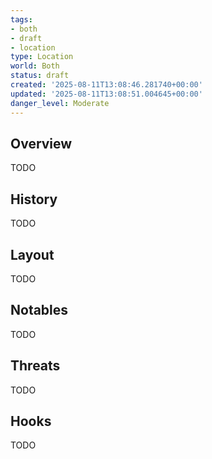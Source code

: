 ```yaml
---
tags:
- both
- draft
- location
type: Location
world: Both
status: draft
created: '2025-08-11T13:08:46.281740+00:00'
updated: '2025-08-11T13:08:51.004645+00:00'
danger_level: Moderate
---
```



## Overview

TODO
## History

TODO
## Layout

TODO
## Notables

TODO
## Threats

TODO
## Hooks

TODO
